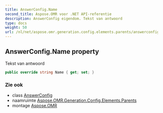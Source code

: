 ```yaml
---
title: AnswerConfig.Name
second_title: Aspose.OMR voor .NET API-referentie
description: AnswerConfig eigendom. Tekst van antwoord
type: docs
weight: 50
url: /nl/net/aspose.omr.generation.config.elements.parents/answerconfig/name/
---
```

## AnswerConfig.Name property

Tekst van antwoord

```csharp
public override string Name { get; set; }
```

### Zie ook

* class [AnswerConfig](../)
* naamruimte [Aspose.OMR.Generation.Config.Elements.Parents](../../answerconfig/)
* montage [Aspose.OMR](../../../)


